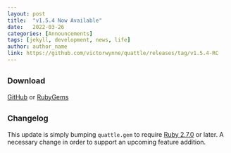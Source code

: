 ```yaml
---
layout: post
title:  "v1.5.4 Now Available"
date:   2022-03-26
categories: [Announcements]
tags: [jekyll, development, news, life]
author: author_name
link: https://github.com/victorwynne/quattle/releases/tag/v1.5.4-RC
---
```


## <small>Download</small>
[GitHub](https://github.com/victorwynne/quattle/releases) or [RubyGems](https://rubygems.org/gems/quattle)<br>

## <small>Changelog</small>

This update is simply bumping `quattle.gem` to require [Ruby 2.7.0](https://www.ruby-lang.org/en/news/2019/12/25/ruby-2-7-0-released/) or later. A necessary change in order to support an upcoming feature addition.
